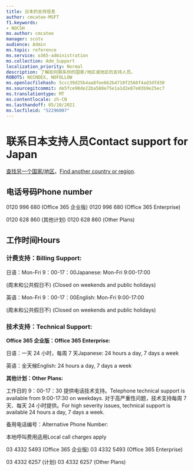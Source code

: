 ```yaml
---
title: 日本的支持信息
author: cmcatee-MSFT
f1.keywords:
- NOCSH
ms.author: cmcatee
manager: scotv
audience: Admin
ms.topic: reference
ms.service: o365-administration
ms.collection: Adm_Support
localization_priority: Normal
description: 了解如何联系你的国家/地区或地区的支持人员。
ROBOTS: NOINDEX, NOFOLLOW
ms.openlocfilehash: 5ccc39d25b4aa8fee662b4710f2560f4ad3dfd30
ms.sourcegitcommit: de5fce90de22ba588e75e1a1d2e87e03b9e25ec7
ms.translationtype: MT
ms.contentlocale: zh-CN
ms.lasthandoff: 05/10/2021
ms.locfileid: "52296007"
---
```

# <a name="contact-support-for-japan"></a><span data-ttu-id="671b2-103">联系日本支持人员</span><span class="sxs-lookup"><span data-stu-id="671b2-103">Contact support for Japan</span></span>

<span data-ttu-id="671b2-104">[查找另一个国家/地区](../../business-video/get-help-support.md)。</span><span class="sxs-lookup"><span data-stu-id="671b2-104">[Find another country or region](../../business-video/get-help-support.md).</span></span>

## <a name="phone-number"></a><span data-ttu-id="671b2-105">电话号码</span><span class="sxs-lookup"><span data-stu-id="671b2-105">Phone number</span></span>
<span data-ttu-id="671b2-106">0120 996 680 (Office 365 企业版) </span><span class="sxs-lookup"><span data-stu-id="671b2-106">0120 996 680 (Office 365 Enterprise)</span></span>

<span data-ttu-id="671b2-107">0120 628 860 (其他计划) </span><span class="sxs-lookup"><span data-stu-id="671b2-107">0120 628 860 (Other Plans)</span></span>

## <a name="hours"></a><span data-ttu-id="671b2-108">工作时间</span><span class="sxs-lookup"><span data-stu-id="671b2-108">Hours</span></span>
### <a name="billing-support"></a><span data-ttu-id="671b2-109">计费支持：</span><span class="sxs-lookup"><span data-stu-id="671b2-109">Billing Support:</span></span>

<span data-ttu-id="671b2-110">日语：Mon-Fri 9：00-17：00</span><span class="sxs-lookup"><span data-stu-id="671b2-110">Japanese: Mon-Fri 9:00-17:00</span></span>

<span data-ttu-id="671b2-111"> (周末和公共假日不) </span><span class="sxs-lookup"><span data-stu-id="671b2-111">(Closed on weekends and public holidays)</span></span>

<span data-ttu-id="671b2-112">英语：Mon-Fri 9：00-17：00</span><span class="sxs-lookup"><span data-stu-id="671b2-112">English: Mon-Fri 9:00-17:00</span></span>

<span data-ttu-id="671b2-113"> (周末和公共假日不) </span><span class="sxs-lookup"><span data-stu-id="671b2-113">(Closed on weekends and public holidays)</span></span>

### <a name="technical-support"></a><span data-ttu-id="671b2-114">技术支持：</span><span class="sxs-lookup"><span data-stu-id="671b2-114">Technical Support:</span></span>

<span data-ttu-id="671b2-115">**Office 365 企业版：**</span><span class="sxs-lookup"><span data-stu-id="671b2-115">**Office 365 Enterprise:**</span></span>

<span data-ttu-id="671b2-116">日语：一天 24 小时，每周 7 天</span><span class="sxs-lookup"><span data-stu-id="671b2-116">Japanese: 24 hours a day, 7 days a week</span></span>

<span data-ttu-id="671b2-117">英语：全天候</span><span class="sxs-lookup"><span data-stu-id="671b2-117">English: 24 hours a day, 7 days a week</span></span>

<span data-ttu-id="671b2-118">**其他计划：**</span><span class="sxs-lookup"><span data-stu-id="671b2-118">**Other Plans:**</span></span>

<span data-ttu-id="671b2-119">工作日的 9：00-17：30 提供电话技术支持。</span><span class="sxs-lookup"><span data-stu-id="671b2-119">Telephone technical support is available from 9:00-17:30 on weekdays.</span></span> <span data-ttu-id="671b2-120">对于高严重性问题，技术支持每周 7 天、每天 24 小时提供。</span><span class="sxs-lookup"><span data-stu-id="671b2-120">For high severity issues, technical support is available 24 hours a day, 7 days a week.</span></span>

<span data-ttu-id="671b2-121">备用电话编号：</span><span class="sxs-lookup"><span data-stu-id="671b2-121">Alternative Phone Number:</span></span>

<span data-ttu-id="671b2-122">本地呼叫费用适用</span><span class="sxs-lookup"><span data-stu-id="671b2-122">Local call charges apply</span></span>

<span data-ttu-id="671b2-123">03 4332 5493 (Office 365 企业版) </span><span class="sxs-lookup"><span data-stu-id="671b2-123">03 4332 5493 (Office 365 Enterprise)</span></span>

<span data-ttu-id="671b2-124">03 4332 6257 (计划) </span><span class="sxs-lookup"><span data-stu-id="671b2-124">03 4332 6257 (Other Plans)</span></span>
